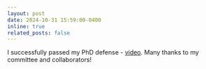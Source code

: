 ```yaml
---
layout: post
date: 2024-10-31 15:59:00-0400
inline: true
related_posts: false
---
```


I successfully passed my PhD defense - [video](https://www.youtube.com/watch?v=s-8__iF1-bk). Many thanks to my committee and collaborators!
